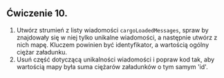 ## Ćwiczenie 10.

1. Utwórz strumień z listy wiadomości `cargoLoadedMessages`,
   spraw by znajdowały się w niej tylko unikalne wiadomości, a następnie utwórz z nich mapę.
   Kluczem powinien być identyfikator, a wartością ogólny ciężar załadunku.
2. Usuń część dotyczącą unikalności wiadomości i popraw kod tak, aby wartością mapy
   była suma ciężarów załadunków o tym samym 'id'.
